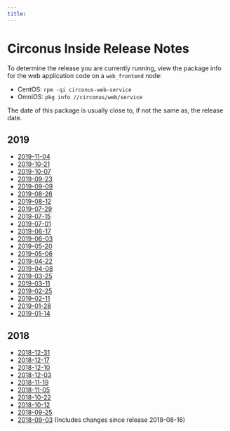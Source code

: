 ```yaml
---
title:
---
```


# Circonus Inside Release Notes

To determine the release you are currently running, view the package info for
the web application code on a `web_frontend` node:
* CentOS: `rpm -qi circonus-web-service`
* OmniOS: `pkg info //circonus/web/service`

The date of this package is usually close to, if not the same as, the release
date.

## 2019
* [2019-11-04](/Changelog/20191104.md)
* [2019-10-21](/Changelog/20191021.md)
* [2019-10-07](/Changelog/20191007.md)
* [2019-09-23](/Changelog/20190923.md)
* [2019-09-09](/Changelog/20190909.md)
* [2019-08-26](/Changelog/20190826.md)
* [2019-08-12](/Changelog/20190812.md)
* [2019-07-29](/Changelog/20190729.md)
* [2019-07-15](/Changelog/20190715.md)
* [2019-07-01](/Changelog/20190701.md)
* [2019-06-17](/Changelog/20190617.md)
* [2019-06-03](/Changelog/20190603.md)
* [2019-05-20](/Changelog/20190520.md)
* [2019-05-06](/Changelog/20190506.md)
* [2019-04-22](/Changelog/20190422.md)
* [2019-04-08](/Changelog/20190408.md)
* [2019-03-25](/Changelog/20190325.md)
* [2019-03-11](/Changelog/20190311.md)
* [2019-02-25](/Changelog/20190225.md)
* [2019-02-11](/Changelog/20190211.md)
* [2019-01-28](/Changelog/20190128.md)
* [2019-01-14](/Changelog/20190114.md)

## 2018
* [2018-12-31](/Changelog/20181231.md)
* [2018-12-17](/Changelog/20181217.md)
* [2018-12-10](/Changelog/20181210.md)
* [2018-12-03](/Changelog/20181203.md)
* [2018-11-19](/Changelog/20181119.md)
* [2018-11-05](/Changelog/20181105.md)
* [2018-10-22](/Changelog/20181022.md)
* [2018-10-12](/Changelog/20181012.md)
* [2018-09-25](/Changelog/20180925.md)
* [2018-09-03](/Changelog/20180903.md) (Includes changes since release 2018-08-16)
